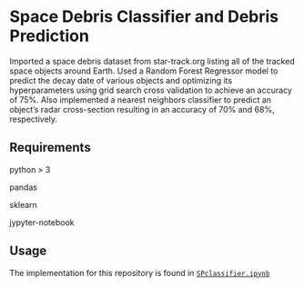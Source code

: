 # Space Debris Classifier and Debris Prediction

Imported a space debris dataset from star-track.org listing all of the tracked space objects around Earth. 
Used a Random Forest Regressor model to predict the decay date of various objects and optimizing its 
hyperparameters using grid search cross validation to achieve an accuracy of 75%. Also implemented a nearest neighbors classifier to predict an object’s radar cross-section 
resulting in an accuracy of 70% and 68%, respectively.

## Requirements
python > 3

pandas

sklearn

jypyter-notebook

## Usage
The implementation for this repository is found in [`SPclassifier.ipynb`](https://github.com/dkolosa/SpaceDebrisClassifier/blob/master/SPclassifier.ipynb)
